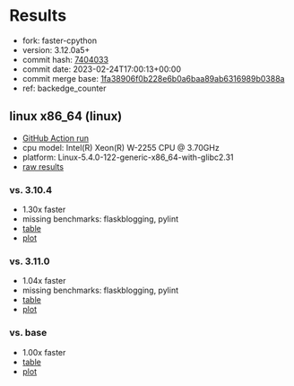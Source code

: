 # Results

- fork: faster-cpython
- version: 3.12.0a5+
- commit hash: [7404033](https://github.com/faster%2dcpython/cpython/commit/7404033)
- commit date: 2023-02-24T17:00:13+00:00
- commit merge base: [1fa38906f0b228e6b0a6baa89ab6316989b0388a](https://github.com/faster%2dcpython/cpython/commit/1fa38906f0b228e6b0a6baa89ab6316989b0388a)
- ref: backedge_counter

## linux x86_64 (linux)

- [GitHub Action run](https://github.com/faster-cpython/benchmarking/actions/runs/4264560100)
- cpu model: Intel(R) Xeon(R) W-2255 CPU @ 3.70GHz
- platform: Linux-5.4.0-122-generic-x86_64-with-glibc2.31
- [raw results](bm-20230224-linux-x86_64-faster%252dcpython-backedge_counter-3.12.0a5%2B-7404033.json)

### vs. 3.10.4

- 1.30x faster
- missing benchmarks: flaskblogging, pylint
- [table](bm-20230224-linux-x86_64-faster%252dcpython-backedge_counter-3.12.0a5%2B-7404033-vs-3.10.4.md)
- [plot](bm-20230224-linux-x86_64-faster%252dcpython-backedge_counter-3.12.0a5%2B-7404033-vs-3.10.4.png)

### vs. 3.11.0

- 1.04x faster
- missing benchmarks: flaskblogging, pylint
- [table](bm-20230224-linux-x86_64-faster%252dcpython-backedge_counter-3.12.0a5%2B-7404033-vs-3.11.0.md)
- [plot](bm-20230224-linux-x86_64-faster%252dcpython-backedge_counter-3.12.0a5%2B-7404033-vs-3.11.0.png)

### vs. base

- 1.00x faster
- [table](bm-20230224-linux-x86_64-faster%252dcpython-backedge_counter-3.12.0a5%2B-7404033-vs-base.md)
- [plot](bm-20230224-linux-x86_64-faster%252dcpython-backedge_counter-3.12.0a5%2B-7404033-vs-base.png)

